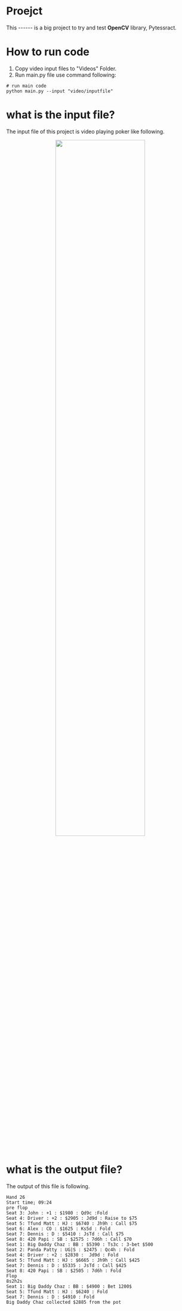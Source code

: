 # Proejct

This ------  is a big project to try and test **OpenCV** library, Pytessract.

# How to run code
1. Copy video input files to "Videos" Folder.
2. Run main.py file
   use command following:
``` shell
# run main code
python main.py --input "video/inputfile" 
```

# what is the input file?
The input file of this project is video playing poker like following.

<div align="center">
    <a href="./">
        <img src="image.jpg" width="69%"/>
    </a>
</div>

# what is the output file?
The output of this file is following.

``` shell
Hand 26
Start time; 09:24
pre flop
Seat 3: John : +1 : $1980 : Qd9c :Fold
Seat 4: Driver : +2 : $2905 : Jd9d : Raise to $75
Seat 5: Tfund Matt : HJ : $6740 : Jh9h : Call $75
Seat 6: Alex : CO : $1625 : Ks5d : Fold
Seat 7: Dennis : D : $5410 : JsTd : Call $75
Seat 8: 420 Papi : SB : $2575 : 7d6h : Call $70
Seat 1: Big Daddy Chaz : BB : $5390 : Ts3c : 3-bet $500
Seat 2: Panda Patty : UG|S : $2475 : Qc4h : Fold
Seat 4: Driver : +2 : $2830 :  Jd9d : Fold
Seat 5: Tfund Matt : HJ : $6665 : Jh9h : Call $425
Seat 7: Dennis : D : $5335 : JsTd : Call $425
Seat 8: 420 Papi : SB : $2505 : 7d6h : Fold
Flop
8s2h2s
Seat 1: Big Daddy Chaz : BB : $4900 : Bet 1200$
Seat 5: Tfund Matt : HJ : $6240 : Fold
Seat 7: Dennis : D : $4910 : Fold
Big Daddy Chaz collected $2885 from the pot
```